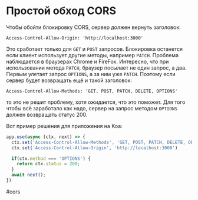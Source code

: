 # Простой обход CORS

Чтобы обойти блокировку CORS, сервер должен вернуть заголовок:
```
Access-Control-Allow-Origin: 'http://localhost:3000'
```

Это сработает только для `GET` и `POST` запросов. Блокировка останется если клиент использует другие методы, например `PATCH`. Проблема наблюдается в браузерах Chrome и FireFox. 
Интересно, что при использовании метода `PATCH`, браузер посылает не один запрос, а два. Первым улетает запрос `OPTIONS`, а за ним уже `PATCH`. Поэтому если сервер будет возвращать ещё и такой заголовок:

```
Access-Control-Allow-Methods: 'GET, POST, PATCH, DELETE, OPTIONS'
```

то это не решит проблему, хотя ожидается, что это поможет. Для того чтобы всё заработало как надо, сервер на запрос методом `OPTIONS` должен возвращать статус 200.

Вот пример решения для приложения на Koa:

```js
app.use(async (ctx, next) => {
  ctx.set('Access-Control-Allow-Methods', 'GET, POST, PATCH, DELETE, OPTIONS')
  ctx.set('Access-Control-Allow-Origin', 'http://localhost:3000')

  if(ctx.method === 'OPTIONS') {
    return ctx.status = 200;
  }
  await next();
})
```

#cors